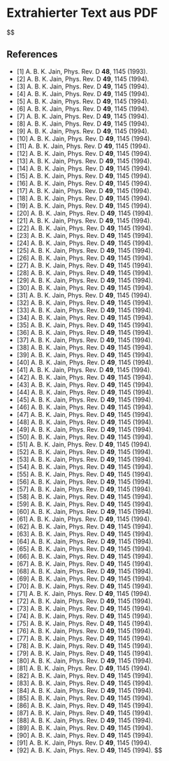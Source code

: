 # Extrahierter Text aus PDF


$$
## References

* [1] A. B. K. Jain, Phys. Rev. D **48**, 1145 (1993).
* [2] A. B. K. Jain, Phys. Rev. D **49**, 1145 (1994).
* [3] A. B. K. Jain, Phys. Rev. D **49**, 1145 (1994).
* [4] A. B. K. Jain, Phys. Rev. D **49**, 1145 (1994).
* [5] A. B. K. Jain, Phys. Rev. D **49**, 1145 (1994).
* [6] A. B. K. Jain, Phys. Rev. D **49**, 1145 (1994).
* [7] A. B. K. Jain, Phys. Rev. D **49**, 1145 (1994).
* [8] A. B. K. Jain, Phys. Rev. D **49**, 1145 (1994).
* [9] A. B. K. Jain, Phys. Rev. D **49**, 1145 (1994).
* [10] A. B. K. Jain, Phys. Rev. D **49**, 1145 (1994).
* [11] A. B. K. Jain, Phys. Rev. D **49**, 1145 (1994).
* [12] A. B. K. Jain, Phys. Rev. D **49**, 1145 (1994).
* [13] A. B. K. Jain, Phys. Rev. D **49**, 1145 (1994).
* [14] A. B. K. Jain, Phys. Rev. D **49**, 1145 (1994).
* [15] A. B. K. Jain, Phys. Rev. D **49**, 1145 (1994).
* [16] A. B. K. Jain, Phys. Rev. D **49**, 1145 (1994).
* [17] A. B. K. Jain, Phys. Rev. D **49**, 1145 (1994).
* [18] A. B. K. Jain, Phys. Rev. D **49**, 1145 (1994).
* [19] A. B. K. Jain, Phys. Rev. D **49**, 1145 (1994).
* [20] A. B. K. Jain, Phys. Rev. D **49**, 1145 (1994).
* [21] A. B. K. Jain, Phys. Rev. D **49**, 1145 (1994).
* [22] A. B. K. Jain, Phys. Rev. D **49**, 1145 (1994).
* [23] A. B. K. Jain, Phys. Rev. D **49**, 1145 (1994).
* [24] A. B. K. Jain, Phys. Rev. D **49**, 1145 (1994).
* [25] A. B. K. Jain, Phys. Rev. D **49**, 1145 (1994).
* [26] A. B. K. Jain, Phys. Rev. D **49**, 1145 (1994).
* [27] A. B. K. Jain, Phys. Rev. D **49**, 1145 (1994).
* [28] A. B. K. Jain, Phys. Rev. D **49**, 1145 (1994).
* [29] A. B. K. Jain, Phys. Rev. D **49**, 1145 (1994).
* [30] A. B. K. Jain, Phys. Rev. D **49**, 1145 (1994).
* [31] A. B. K. Jain, Phys. Rev. D **49**, 1145 (1994).
* [32] A. B. K. Jain, Phys. Rev. D **49**, 1145 (1994).
* [33] A. B. K. Jain, Phys. Rev. D **49**, 1145 (1994).
* [34] A. B. K. Jain, Phys. Rev. D **49**, 1145 (1994).
* [35] A. B. K. Jain, Phys. Rev. D **49**, 1145 (1994).
* [36] A. B. K. Jain, Phys. Rev. D **49**, 1145 (1994).
* [37] A. B. K. Jain, Phys. Rev. D **49**, 1145 (1994).
* [38] A. B. K. Jain, Phys. Rev. D **49**, 1145 (1994).
* [39] A. B. K. Jain, Phys. Rev. D **49**, 1145 (1994).
* [40] A. B. K. Jain, Phys. Rev. D **49**, 1145 (1994).
* [41] A. B. K. Jain, Phys. Rev. D **49**, 1145 (1994).
* [42] A. B. K. Jain, Phys. Rev. D **49**, 1145 (1994).
* [43] A. B. K. Jain, Phys. Rev. D **49**, 1145 (1994).
* [44] A. B. K. Jain, Phys. Rev. D **49**, 1145 (1994).
* [45] A. B. K. Jain, Phys. Rev. D **49**, 1145 (1994).
* [46] A. B. K. Jain, Phys. Rev. D **49**, 1145 (1994).
* [47] A. B. K. Jain, Phys. Rev. D **49**, 1145 (1994).
* [48] A. B. K. Jain, Phys. Rev. D **49**, 1145 (1994).
* [49] A. B. K. Jain, Phys. Rev. D **49**, 1145 (1994).
* [50] A. B. K. Jain, Phys. Rev. D **49**, 1145 (1994).
* [51] A. B. K. Jain, Phys. Rev. D **49**, 1145 (1994).
* [52] A. B. K. Jain, Phys. Rev. D **49**, 1145 (1994).
* [53] A. B. K. Jain, Phys. Rev. D **49**, 1145 (1994).
* [54] A. B. K. Jain, Phys. Rev. D **49**, 1145 (1994).
* [55] A. B. K. Jain, Phys. Rev. D **49**, 1145 (1994).
* [56] A. B. K. Jain, Phys. Rev. D **49**, 1145 (1994).
* [57] A. B. K. Jain, Phys. Rev. D **49**, 1145 (1994).
* [58] A. B. K. Jain, Phys. Rev. D **49**, 1145 (1994).
* [59] A. B. K. Jain, Phys. Rev. D **49**, 1145 (1994).
* [60] A. B. K. Jain, Phys. Rev. D **49**, 1145 (1994).
* [61] A. B. K. Jain, Phys. Rev. D **49**, 1145 (1994).
* [62] A. B. K. Jain, Phys. Rev. D **49**, 1145 (1994).
* [63] A. B. K. Jain, Phys. Rev. D **49**, 1145 (1994).
* [64] A. B. K. Jain, Phys. Rev. D **49**, 1145 (1994).
* [65] A. B. K. Jain, Phys. Rev. D **49**, 1145 (1994).
* [66] A. B. K. Jain, Phys. Rev. D **49**, 1145 (1994).
* [67] A. B. K. Jain, Phys. Rev. D **49**, 1145 (1994).
* [68] A. B. K. Jain, Phys. Rev. D **49**, 1145 (1994).
* [69] A. B. K. Jain, Phys. Rev. D **49**, 1145 (1994).
* [70] A. B. K. Jain, Phys. Rev. D **49**, 1145 (1994).
* [71] A. B. K. Jain, Phys. Rev. D **49**, 1145 (1994).
* [72] A. B. K. Jain, Phys. Rev. D **49**, 1145 (1994).
* [73] A. B. K. Jain, Phys. Rev. D **49**, 1145 (1994).
* [74] A. B. K. Jain, Phys. Rev. D **49**, 1145 (1994).
* [75] A. B. K. Jain, Phys. Rev. D **49**, 1145 (1994).
* [76] A. B. K. Jain, Phys. Rev. D **49**, 1145 (1994).
* [77] A. B. K. Jain, Phys. Rev. D **49**, 1145 (1994).
* [78] A. B. K. Jain, Phys. Rev. D **49**, 1145 (1994).
* [79] A. B. K. Jain, Phys. Rev. D **49**, 1145 (1994).
* [80] A. B. K. Jain, Phys. Rev. D **49**, 1145 (1994).
* [81] A. B. K. Jain, Phys. Rev. D **49**, 1145 (1994).
* [82] A. B. K. Jain, Phys. Rev. D **49**, 1145 (1994).
* [83] A. B. K. Jain, Phys. Rev. D **49**, 1145 (1994).
* [84] A. B. K. Jain, Phys. Rev. D **49**, 1145 (1994).
* [85] A. B. K. Jain, Phys. Rev. D **49**, 1145 (1994).
* [86] A. B. K. Jain, Phys. Rev. D **49**, 1145 (1994).
* [87] A. B. K. Jain, Phys. Rev. D **49**, 1145 (1994).
* [88] A. B. K. Jain, Phys. Rev. D **49**, 1145 (1994).
* [89] A. B. K. Jain, Phys. Rev. D **49**, 1145 (1994).
* [90] A. B. K. Jain, Phys. Rev. D **49**, 1145 (1994).
* [91] A. B. K. Jain, Phys. Rev. D **49**, 1145 (1994).
* [92] A. B. K. Jain, Phys. Rev. D **49**, 1145 (1994).
$$
